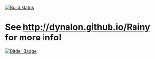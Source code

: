 [![Build Status](https://travis-ci.org/Dynalon/Rainy.png?branch=master)](https://travis-ci.org/Dynalon/Rainy)

# See <http://dynalon.github.io/Rainy> for more info!

[![Bitdeli Badge](https://d2weczhvl823v0.cloudfront.net/Dynalon/rainy/trend.png)](https://bitdeli.com/free "Bitdeli Badge")
